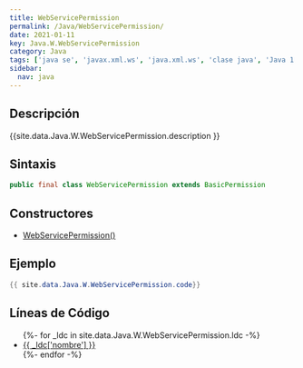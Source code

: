 ```yaml
---
title: WebServicePermission
permalink: /Java/WebServicePermission/
date: 2021-01-11
key: Java.W.WebServicePermission
category: Java
tags: ['java se', 'javax.xml.ws', 'java.xml.ws', 'clase java', 'Java 1.6']
sidebar: 
  nav: java
---
```


## Descripción
{{site.data.Java.W.WebServicePermission.description }}

## Sintaxis
~~~java
public final class WebServicePermission extends BasicPermission
~~~

## Constructores
* [WebServicePermission()](/Java/WebServicePermission/WebServicePermission/)

## Ejemplo
~~~java
{{ site.data.Java.W.WebServicePermission.code}}
~~~

## Líneas de Código
<ul>
{%- for _ldc in site.data.Java.W.WebServicePermission.ldc -%}
   <li>
       <a href="{{_ldc['url'] }}">{{ _ldc['nombre'] }}</a>
   </li>
{%- endfor -%}
</ul>
